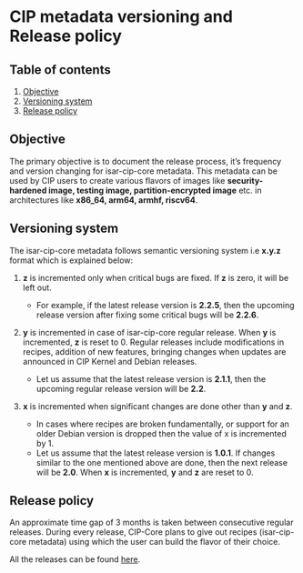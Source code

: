 # CIP metadata versioning and Release policy

## Table of contents
1. [Objective](#objective)
2. [Versioning system](#versioningsystem)
3. [Release policy](#releasepolicy)

## Objective <a name="objective"></a>

The primary objective is to document the release process, it’s frequency and version changing for isar-cip-core metadata. This metadata can be used by CIP users to create various flavors of images like **security-hardened image, testing image, partition-encrypted image** etc. in architectures like **x86_64, arm64, armhf, riscv64**.

## Versioning system <a name="versioningsystem"></a>

The isar-cip-core metadata follows semantic versioning system i.e **x.y.z** format which is explained below:

1. **z** is incremented only when critical bugs are fixed. If **z** is zero, it will be left out.
    * For example, if the latest release version is **2.2.5**, then the upcoming release version after fixing some critical bugs will be **2.2.6**.

2. **y** is incremented in case of isar-cip-core regular release. When **y** is incremented, **z** is reset to 0. Regular releases include modifications in recipes, addition of new features, bringing changes when updates are announced in CIP Kernel and Debian releases.
    * Let us assume that the latest release version is **2.1.1**, then the upcoming regular release version will be **2.2**.

3. **x** is incremented when significant changes are done other than **y** and **z**.
    * In cases where recipes are broken fundamentally, or support for an older Debian version is dropped then the value of x is incremented by 1.
    * Let us assume that the latest release version is **1.0.1**. If changes similar to the one mentioned above are done, then the next release will be **2.0**. When **x** is incremented, **y** and **z** are reset to 0.

## Release policy <a name="releasepolicy"></a>

An approximate time gap of 3 months is taken between consecutive regular releases. During every release, CIP-Core plans to give out recipes (isar-cip-core metadata) using which the user can build the flavor of their choice.

All the releases can be found [here](https://gitlab.com/cip-project/cip-core/isar-cip-core/-/tags).
